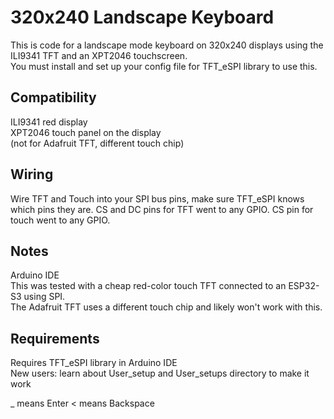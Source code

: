 # 320x240 Landscape Keyboard

This is code for a landscape mode keyboard on 320x240 displays using the ILI9341 TFT and an XPT2046 touchscreen.  
You must install and set up your config file for TFT_eSPI library to use this.

## Compatibility
ILI9341 red display  
XPT2046 touch panel on the display  
(not for Adafruit TFT, different touch chip)  

## Wiring
Wire TFT and Touch into your SPI bus pins, make sure TFT_eSPI knows which pins they are. CS and DC pins for TFT went to any GPIO. CS pin for touch went to any GPIO.

## Notes
Arduino IDE  
This was tested with a cheap red-color touch TFT connected to an ESP32-S3 using SPI.  
The Adafruit TFT uses a different touch chip and likely won't work with this.  

## Requirements
Requires TFT_eSPI library in Arduino IDE  
New users: learn about User_setup and User_setups directory to make it work  

_ means Enter 
< means Backspace
